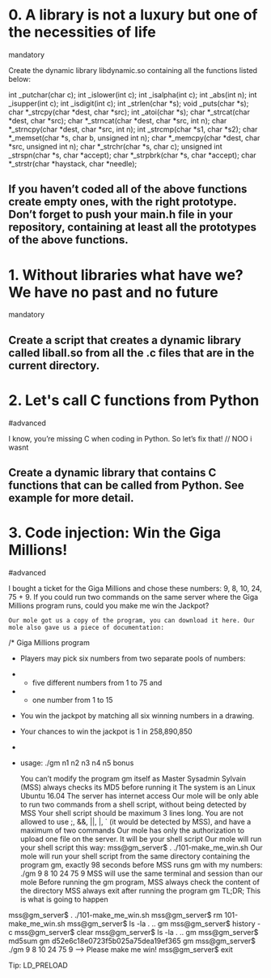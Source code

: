 # 0. A library is not a luxury but one of the necessities of life
mandatory

Create the dynamic library libdynamic.so containing all the functions listed below:

int _putchar(char c);
int _islower(int c);
int _isalpha(int c);
int _abs(int n);
int _isupper(int c);
int _isdigit(int c);
int _strlen(char *s);
void _puts(char *s);
char *_strcpy(char *dest, char *src);
int _atoi(char *s);
char *_strcat(char *dest, char *src);
char *_strncat(char *dest, char *src, int n);
char *_strncpy(char *dest, char *src, int n);
int _strcmp(char *s1, char *s2);
char *_memset(char *s, char b, unsigned int n);
char *_memcpy(char *dest, char *src, unsigned int n);
char *_strchr(char *s, char c);
unsigned int _strspn(char *s, char *accept);
char *_strpbrk(char *s, char *accept);
char *_strstr(char *haystack, char *needle);

If you haven’t coded all of the above functions create empty ones, with the right prototype.
Don’t forget to push your main.h file in your repository, containing at least all the prototypes of the above functions.
-------------------------
# 1. Without libraries what have we? We have no past and no future
mandatory

Create a script that creates a dynamic library called liball.so from all the .c files that are in the current directory.
--------------------------
# 2. Let's call C functions from Python
#advanced

I know, you’re missing C when coding in Python. So let’s fix that! // NOO i wasnt

Create a dynamic library that contains C functions that can be called from Python. See example for more detail.
----------------------------
# 3. Code injection: Win the Giga Millions!
#advanced

I bought a ticket for the Giga Millions and chose these numbers: 9, 8, 10, 24, 75 + 9. If you could run two commands on the same server where the Giga Millions program runs, could you make me win the Jackpot?

    Our mole got us a copy of the program, you can download it here. Our mole also gave us a piece of documentation:

/* Giga Millions program                                                                                    
  * Players may pick six numbers from two separate pools of numbers:                                                
  * - five different numbers from 1 to 75 and                                                                       
  * - one number from 1 to 15                                                                                       
  * You win the jackpot by matching all six winning numbers in a drawing.                                           
  * Your chances to win the jackpot is 1 in 258,890,850                                                             
  *                                                                                                                 
  * usage: ./gm n1 n2 n3 n4 n5 bonus

    You can’t modify the program gm itself as Master Sysadmin Sylvain (MSS) always checks its MD5 before running it
    The system is an Linux Ubuntu 16.04
    The server has internet access
    Our mole will be only able to run two commands from a shell script, without being detected by MSS
    Your shell script should be maximum 3 lines long. You are not allowed to use ;, &&, ||, |, ` (it would be detected by MSS), and have a maximum of two commands
    Our mole has only the authorization to upload one file on the server. It will be your shell script
    Our mole will run your shell script this way: mss@gm_server$ . ./101-make_me_win.sh
    Our mole will run your shell script from the same directory containing the program gm, exactly 98 seconds before MSS runs gm with my numbers: ./gm 9 8 10 24 75 9
    MSS will use the same terminal and session than our mole
    Before running the gm program, MSS always check the content of the directory
    MSS always exit after running the program gm
    TL;DR; This is what is going to happen

mss@gm_server$ . ./101-make_me_win.sh
mss@gm_server$ rm 101-make_me_win.sh
mss@gm_server$ ls -la
. .. gm
mss@gm_server$ history -c
mss@gm_server$ clear
mss@gm_server$ ls -la
. .. gm
mss@gm_server$ md5sum gm
d52e6c18e0723f5b025a75dea19ef365  gm
mss@gm_server$ ./gm 9 8 10 24 75 9
--> Please make me win!
mss@gm_server$ exit

Tip: LD_PRELOAD
